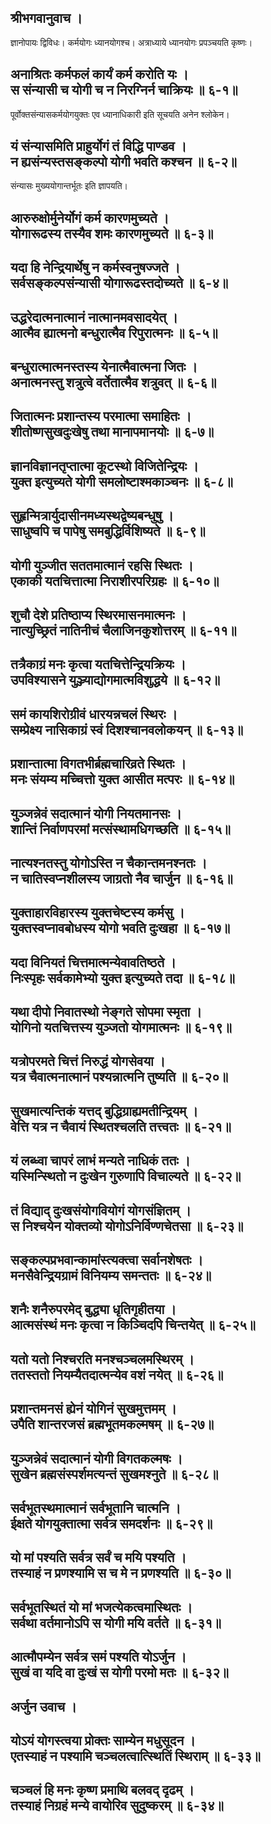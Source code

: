 ## श्रीभगवानुवाच । 
ज्ञानोपायः द्विविधः। कर्मयोगः ध्यानयोगश्च। अत्राध्याये ध्यानयोगः प्रपञ्चयति कृष्णः। 

## अनाश्रितः कर्मफलं कार्यं कर्म करोति यः । <br> स संन्यासी च योगी च न निरग्निर्न चाक्रियः ॥ ६-१॥
पूर्वोक्तसंन्यासकर्मयोगयुक्तः एव ध्यानाधिकारी इति सूचयति अनेन श्लोकेन। 

## यं संन्यासमिति प्राहुर्योगं तं विद्धि पाण्डव । <br> न ह्यसंन्यस्तसङ्कल्पो योगी भवति कश्चन ॥ ६-२॥
संन्यासः मुख्ययोगान्तर्भूतः इति ज्ञापयति। 

## आरुरुक्षोर्मुनेर्योगं कर्म कारणमुच्यते । <br> योगारूढस्य तस्यैव शमः कारणमुच्यते ॥ ६-३॥

## यदा हि नेन्द्रियार्थेषु न कर्मस्वनुषज्जते । <br> सर्वसङ्कल्पसंन्यासी योगारूढस्तदोच्यते ॥ ६-४॥

## उद्धरेदात्मनात्मानं नात्मानमवसादयेत् । <br> आत्मैव ह्यात्मनो बन्धुरात्मैव रिपुरात्मनः ॥ ६-५॥

## बन्धुरात्मात्मनस्तस्य येनात्मैवात्मना जितः । <br> अनात्मनस्तु शत्रुत्वे वर्तेतात्मैव शत्रुवत् ॥ ६-६॥

## जितात्मनः प्रशान्तस्य परमात्मा समाहितः । <br> शीतोष्णसुखदुःखेषु तथा मानापमानयोः ॥ ६-७॥

## ज्ञानविज्ञानतृप्तात्मा कूटस्थो विजितेन्द्रियः । <br> युक्त इत्युच्यते योगी समलोष्टाश्मकाञ्चनः ॥ ६-८॥

## सुहृन्मित्रार्युदासीनमध्यस्थद्वेष्यबन्धुषु । <br> साधुष्वपि च पापेषु समबुद्धिर्विशिष्यते ॥ ६-९॥

## योगी युञ्जीत सततमात्मानं रहसि स्थितः । <br> एकाकी यतचित्तात्मा निराशीरपरिग्रहः ॥ ६-१०॥

## शुचौ देशे प्रतिष्ठाप्य स्थिरमासनमात्मनः । <br> नात्युच्छ्रितं नातिनीचं चैलाजिनकुशोत्तरम् ॥ ६-११॥

## तत्रैकाग्रं मनः कृत्वा यतचित्तेन्द्रियक्रियः । <br> उपविश्यासने युञ्ज्याद्योगमात्मविशुद्धये ॥ ६-१२॥

## समं कायशिरोग्रीवं धारयन्नचलं स्थिरः । <br> सम्प्रेक्ष्य नासिकाग्रं स्वं दिशश्चानवलोकयन् ॥ ६-१३॥

## प्रशान्तात्मा विगतभीर्ब्रह्मचारिव्रते स्थितः । <br> मनः संयम्य मच्चित्तो युक्त आसीत मत्परः ॥ ६-१४॥

## युञ्जन्नेवं सदात्मानं योगी नियतमानसः । <br> शान्तिं निर्वाणपरमां मत्संस्थामधिगच्छति ॥ ६-१५॥

## नात्यश्नतस्तु योगोऽस्ति न चैकान्तमनश्नतः । <br> न चातिस्वप्नशीलस्य जाग्रतो नैव चार्जुन ॥ ६-१६॥

## युक्ताहारविहारस्य  युक्तचेष्टस्य कर्मसु । <br> युक्तस्वप्नावबोधस्य योगो भवति दुःखहा ॥ ६-१७॥

## यदा विनियतं चित्तमात्मन्येवावतिष्ठते । <br> निःस्पृहः सर्वकामेभ्यो युक्त इत्युच्यते तदा ॥ ६-१८॥

## यथा दीपो निवातस्थो नेङ्गते सोपमा स्मृता । <br> योगिनो यतचित्तस्य युञ्जतो योगमात्मनः ॥ ६-१९॥

## यत्रोपरमते चित्तं निरुद्धं योगसेवया । <br> यत्र चैवात्मनात्मानं पश्यन्नात्मनि तुष्यति ॥ ६-२०॥

## सुखमात्यन्तिकं यत्तद् बुद्धिग्राह्यमतीन्द्रियम् । <br> वेत्ति यत्र न चैवायं स्थितश्चलति तत्त्वतः ॥ ६-२१॥

## यं लब्ध्वा चापरं लाभं मन्यते नाधिकं ततः । <br> यस्मिन्स्थितो न दुःखेन गुरुणापि विचाल्यते ॥ ६-२२॥

## तं विद्याद् दुःखसंयोगवियोगं योगसंज्ञितम् । <br> स निश्चयेन योक्तव्यो योगोऽनिर्विण्णचेतसा ॥ ६-२३॥

## सङ्कल्पप्रभवान्कामांस्त्यक्त्वा सर्वानशेषतः । <br> मनसैवेन्द्रियग्रामं विनियम्य समन्ततः ॥ ६-२४॥

## शनैः शनैरुपरमेद् बुद्ध्या धृतिगृहीतया । <br> आत्मसंस्थं मनः कृत्वा न किञ्चिदपि चिन्तयेत् ॥ ६-२५॥

## यतो यतो निश्चरति मनश्चञ्चलमस्थिरम् । <br> ततस्ततो नियम्यैतदात्मन्येव वशं नयेत् ॥ ६-२६॥

## प्रशान्तमनसं ह्येनं योगिनं सुखमुत्तमम् । <br> उपैति शान्तरजसं ब्रह्मभूतमकल्मषम् ॥ ६-२७॥

## युञ्जन्नेवं सदात्मानं योगी विगतकल्मषः । <br> सुखेन ब्रह्मसंस्पर्शमत्यन्तं सुखमश्नुते ॥ ६-२८॥

## सर्वभूतस्थमात्मानं सर्वभूतानि चात्मनि । <br> ईक्षते योगयुक्तात्मा सर्वत्र समदर्शनः ॥ ६-२९॥

## यो मां पश्यति सर्वत्र सर्वं च मयि पश्यति । <br> तस्याहं न प्रणश्यामि स च मे न प्रणश्यति ॥ ६-३०॥

## सर्वभूतस्थितं यो मां भजत्येकत्वमास्थितः । <br> सर्वथा वर्तमानोऽपि स योगी मयि वर्तते ॥ ६-३१॥

## आत्मौपम्येन सर्वत्र समं पश्यति योऽर्जुन । <br> सुखं वा यदि वा दुःखं स योगी परमो मतः ॥ ६-३२॥

## अर्जुन उवाच ।
## योऽयं योगस्त्वया प्रोक्तः साम्येन मधुसूदन । <br> एतस्याहं न पश्यामि चञ्चलत्वात्स्थितिं स्थिराम् ॥ ६-३३॥

## चञ्चलं हि मनः कृष्ण प्रमाथि बलवद् दृढम् । <br> तस्याहं निग्रहं मन्ये वायोरिव सुदुष्करम् ॥ ६-३४॥
